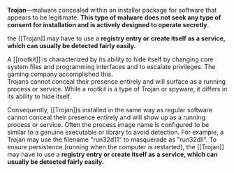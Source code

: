 **Trojan**—malware concealed within an installer package for software that appears to be legitimate. **This type of malware does not seek any type of consent for installation and is actively designed to operate secretly**.


the [[Trojan]] may have to use a **registry entry or create itself as a service, which can usually be detected fairly easily.**

A [[rootkit]] is characterized by its ability to hide itself by changing core system files and programming interfaces and to escalate privileges. The gaming company accomplished this.  
Trojans cannot conceal their presence entirely and will surface as a running process or service. While a rootkit is a type of Trojan or spyware, it differs in its ability to hide itself.

Consequently, [[Trojan]]s installed in the same way as regular software cannot conceal their presence entirely and will show up as a running process or service. Often the process image name is configured to be similar to a genuine executable or library to avoid detection. For example, a Trojan may use the filename "run32d11" to masquerade as "run32dll". To ensure persistence (running when the computer is restarted), the [[Trojan]] may have to use a **registry entry or create itself as a service, which can usually be detected fairly easily.**